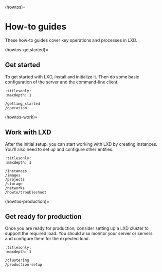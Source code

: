 (howtos)=
# How-to guides

These how-to guides cover key operations and processes in LXD.

(howtos-getstarted)=
## Get started

To get started with LXD, install and initialize it.
Then do some basic configuration of the server and the command-line client.

```{toctree}
:titlesonly:
:maxdepth: 1

/getting_started
/operation
```

(howtos-work)=
## Work with LXD

After the initial setup, you can start working with LXD by creating instances.
You'll also need to set up and configure other entities.

```{toctree}
:titlesonly:
:maxdepth: 1

/instances
/images
/projects
/storage
/networks
/howto/troubleshoot
```

(howtos-production)=
## Get ready for production

Once you are ready for production, consider setting up a LXD cluster to support the required load.
You should also monitor your server or servers and configure them for the expected load.

```{toctree}
:titlesonly:
:maxdepth: 1

/clustering
/production-setup
```

